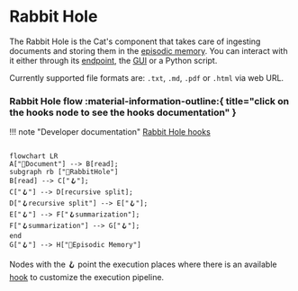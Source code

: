 # Rabbit Hole

The Rabbit Hole is the Cat's component that takes care of ingesting documents and storing them in the [episodic memory](../memory/long_term_memory.md).
You can interact with it either through its [endpoint](../../technical/basics/basics.md), the [GUI](../../technical/basics/admin-interface.md) or a Python script. 

Currently supported file formats are: `.txt`, `.md`, `.pdf` or `.html` via web URL.

### Rabbit Hole flow :material-information-outline:{ title="click on the hooks node to see the hooks documentation" }

!!! note "Developer documentation"
    [Rabbit Hole hooks](../../technical/plugins/hooks.md)

```mermaid

flowchart LR
A["📄Document"] --> B[read];
subgraph rb ["🐰RabbitHole"]
B[read] --> C["🪝"];
C["🪝"] --> D[recursive split];
D["🪝recursive split"] --> E["🪝"];
E["🪝"] --> F["🪝summarization"];
F["🪝summarization"] --> G["🪝"];
end
G["🪝"] --> H["🐘Episodic Memory"] 
```

Nodes with the :hook: point the execution places where there is an available [hook](../plugins.md) to customize the execution pipeline.


